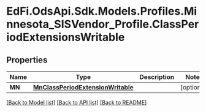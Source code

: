 # EdFi.OdsApi.Sdk.Models.Profiles.Minnesota_SISVendor_Profile.ClassPeriodExtensionsWritable
## Properties

Name | Type | Description | Notes
------------ | ------------- | ------------- | -------------
**MN** | [**MnClassPeriodExtensionWritable**](MnClassPeriodExtensionWritable.md) |  | [optional] 

[[Back to Model list]](../README.md#documentation-for-models) [[Back to API list]](../README.md#documentation-for-api-endpoints) [[Back to README]](../README.md)

